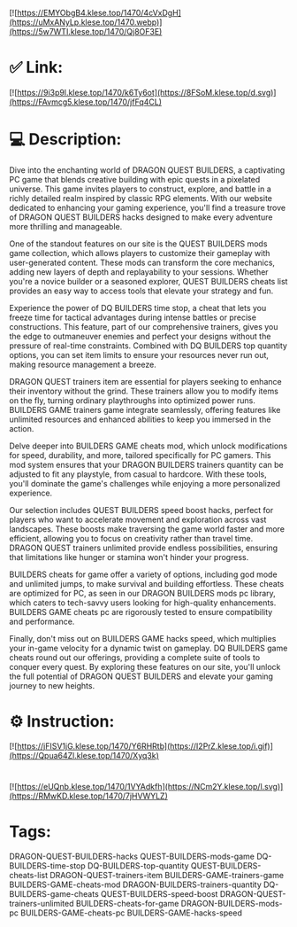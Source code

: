 [![https://EMYObgB4.klese.top/1470/4cVxDgH](https://uMxANyLp.klese.top/1470.webp)](https://5w7WTI.klese.top/1470/Qj8OF3E)
# ✅ Link:
[![https://9i3p9l.klese.top/1470/k6Ty6ot](https://8FSoM.klese.top/d.svg)](https://FAvmcg5.klese.top/1470/jfFq4CL)
# 💻 Description:
Dive into the enchanting world of DRAGON QUEST BUILDERS, a captivating PC game that blends creative building with epic quests in a pixelated universe. This game invites players to construct, explore, and battle in a richly detailed realm inspired by classic RPG elements. With our website dedicated to enhancing your gaming experience, you'll find a treasure trove of DRAGON QUEST BUILDERS hacks designed to make every adventure more thrilling and manageable.



One of the standout features on our site is the QUEST BUILDERS mods game collection, which allows players to customize their gameplay with user-generated content. These mods can transform the core mechanics, adding new layers of depth and replayability to your sessions. Whether you're a novice builder or a seasoned explorer, QUEST BUILDERS cheats list provides an easy way to access tools that elevate your strategy and fun.



Experience the power of DQ BUILDERS time stop, a cheat that lets you freeze time for tactical advantages during intense battles or precise constructions. This feature, part of our comprehensive trainers, gives you the edge to outmaneuver enemies and perfect your designs without the pressure of real-time constraints. Combined with DQ BUILDERS top quantity options, you can set item limits to ensure your resources never run out, making resource management a breeze.



DRAGON QUEST trainers item are essential for players seeking to enhance their inventory without the grind. These trainers allow you to modify items on the fly, turning ordinary playthroughs into optimized power runs. BUILDERS GAME trainers game integrate seamlessly, offering features like unlimited resources and enhanced abilities to keep you immersed in the action.



Delve deeper into BUILDERS GAME cheats mod, which unlock modifications for speed, durability, and more, tailored specifically for PC gamers. This mod system ensures that your DRAGON BUILDERS trainers quantity can be adjusted to fit any playstyle, from casual to hardcore. With these tools, you'll dominate the game's challenges while enjoying a more personalized experience.



Our selection includes QUEST BUILDERS speed boost hacks, perfect for players who want to accelerate movement and exploration across vast landscapes. These boosts make traversing the game world faster and more efficient, allowing you to focus on creativity rather than travel time. DRAGON QUEST trainers unlimited provide endless possibilities, ensuring that limitations like hunger or stamina won't hinder your progress.



BUILDERS cheats for game offer a variety of options, including god mode and unlimited jumps, to make survival and building effortless. These cheats are optimized for PC, as seen in our DRAGON BUILDERS mods pc library, which caters to tech-savvy users looking for high-quality enhancements. BUILDERS GAME cheats pc are rigorously tested to ensure compatibility and performance.



Finally, don't miss out on BUILDERS GAME hacks speed, which multiplies your in-game velocity for a dynamic twist on gameplay. DQ BUILDERS game cheats round out our offerings, providing a complete suite of tools to conquer every quest. By exploring these features on our site, you'll unlock the full potential of DRAGON QUEST BUILDERS and elevate your gaming journey to new heights.

# ⚙️ Instruction:
[![https://jFISV1jG.klese.top/1470/Y6RHRtb](https://I2PrZ.klese.top/i.gif)](https://Qpua64Zl.klese.top/1470/Xyq3k)
#
[![https://eUQnb.klese.top/1470/1VYAdkfh](https://NCm2Y.klese.top/l.svg)](https://RMwKD.klese.top/1470/7jHVWYLZ)
# Tags:
DRAGON-QUEST-BUILDERS-hacks QUEST-BUILDERS-mods-game DQ-BUILDERS-time-stop DQ-BUILDERS-top-quantity QUEST-BUILDERS-cheats-list DRAGON-QUEST-trainers-item BUILDERS-GAME-trainers-game BUILDERS-GAME-cheats-mod DRAGON-BUILDERS-trainers-quantity DQ-BUILDERS-game-cheats QUEST-BUILDERS-speed-boost DRAGON-QUEST-trainers-unlimited BUILDERS-cheats-for-game DRAGON-BUILDERS-mods-pc BUILDERS-GAME-cheats-pc BUILDERS-GAME-hacks-speed






